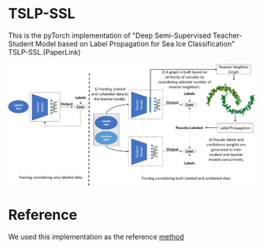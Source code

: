 # TSLP-SSL

This is the pyTorch implementation of "Deep Semi-Supervised Teacher-Student Model based on Label Propagation for Sea Ice Classification" TSLP-SSL.(PaperLink)

![alt text](https://github.com/sakh251/TSLP-SSL/blob/main/imges/diagram.JPG)

# Reference
We used this implementation as the reference [method](https://github.com/ahmetius/LP-DeepSSL)
